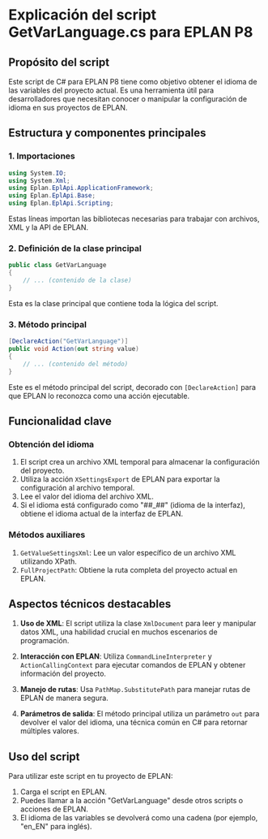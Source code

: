 # Explicación del script GetVarLanguage.cs para EPLAN P8

## Propósito del script

Este script de C# para EPLAN P8 tiene como objetivo obtener el idioma de las variables del proyecto actual. Es una herramienta útil para desarrolladores que necesitan conocer o manipular la configuración de idioma en sus proyectos de EPLAN.

## Estructura y componentes principales

### 1. Importaciones

```csharp
using System.IO;
using System.Xml;
using Eplan.EplApi.ApplicationFramework;
using Eplan.EplApi.Base;
using Eplan.EplApi.Scripting;
```

Estas líneas importan las bibliotecas necesarias para trabajar con archivos, XML y la API de EPLAN.

### 2. Definición de la clase principal

```csharp
public class GetVarLanguage
{
    // ... (contenido de la clase)
}
```

Esta es la clase principal que contiene toda la lógica del script.

### 3. Método principal

```csharp
[DeclareAction("GetVarLanguage")]
public void Action(out string value)
{
    // ... (contenido del método)
}
```

Este es el método principal del script, decorado con `[DeclareAction]` para que EPLAN lo reconozca como una acción ejecutable.

## Funcionalidad clave

### Obtención del idioma

1. El script crea un archivo XML temporal para almacenar la configuración del proyecto.
2. Utiliza la acción `XSettingsExport` de EPLAN para exportar la configuración al archivo temporal.
3. Lee el valor del idioma del archivo XML.
4. Si el idioma está configurado como "##_##" (idioma de la interfaz), obtiene el idioma actual de la interfaz de EPLAN.

### Métodos auxiliares

1. `GetValueSettingsXml`: Lee un valor específico de un archivo XML utilizando XPath.
2. `FullProjectPath`: Obtiene la ruta completa del proyecto actual en EPLAN.

## Aspectos técnicos destacables

1. **Uso de XML**: El script utiliza la clase `XmlDocument` para leer y manipular datos XML, una habilidad crucial en muchos escenarios de programación.

2. **Interacción con EPLAN**: Utiliza `CommandLineInterpreter` y `ActionCallingContext` para ejecutar comandos de EPLAN y obtener información del proyecto.

3. **Manejo de rutas**: Usa `PathMap.SubstitutePath` para manejar rutas de EPLAN de manera segura.

4. **Parámetros de salida**: El método principal utiliza un parámetro `out` para devolver el valor del idioma, una técnica común en C# para retornar múltiples valores.

## Uso del script

Para utilizar este script en tu proyecto de EPLAN:

1. Carga el script en EPLAN.
2. Puedes llamar a la acción "GetVarLanguage" desde otros scripts o acciones de EPLAN.
3. El idioma de las variables se devolverá como una cadena (por ejemplo, "en_EN" para inglés).
